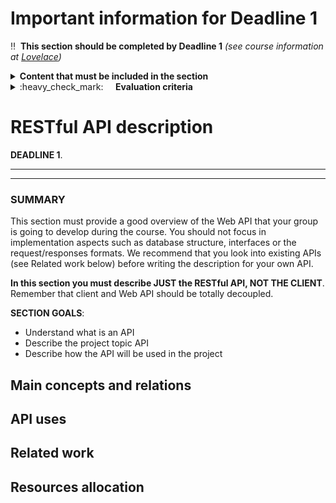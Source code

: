 # Important information for Deadline 1

:bangbang:&nbsp;&nbsp;**This section should be completed by Deadline 1** *(see course information at [Lovelace](http://lovelace.oulu.fi))*


<details>
<summary>
<strong>Content that must be included in the section</strong>
</summary>

<bloquote>
You should check 

</bloquote>

</details>



<details>
<summary>
:heavy_check_mark:&nbsp;&nbsp;&nbsp;&nbsp; <strong>Evaluation criteria</strong>
</summary>

<bloquote>

</bloquote>

</details>

# RESTful API description


**DEADLINE 1**.

---
---

### SUMMARY

This section must provide a good overview of the Web API that your group is going to develop during the course. You should not focus in implementation aspects such as database structure,  interfaces or the request/responses formats. We recommend that you look into existing APIs (see Related work below) before writing the description for your own API.

**In this section you must describe JUST the RESTful API, NOT THE CLIENT**. Remember that client and Web API should be totally decoupled.

**SECTION GOALS**:

* Understand what is an API
* Describe the project topic API
* Describe how the API will be used in the project


## Main concepts and relations
## API uses
## Related work
## Resources allocation